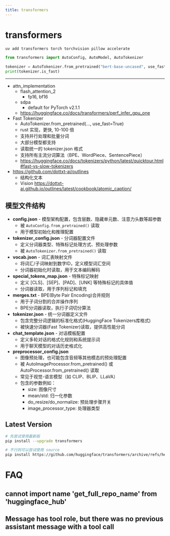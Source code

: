 ```yaml
---
title: transformers
---
```


# transformers

```bash
uv add transformers torch torchvision pillow accelerate
```

```py
from transformers import AutoConfig, AutoModel, AutoTokenizer

tokenizer = AutoTokenizer.from_pretrained("bert-base-uncased", use_fast=True)
print(tokenizer.is_fast)
```

---

- attn_implementation
  - flash_attention_2
    - fp16, bf16
  - sdpa
    - default for PyTorch v2.1.1
  - https://huggingface.co/docs/transformers/perf_infer_gpu_one
- Fast Tokenizer
  - AutoTokenizer.from_pretrained(..., use_fast=True)
  - rust 实现，更快, 10-100 倍
  - 支持并行处理和批量分词
  - 大部分模型都支持
  - 读取统一的 tokenizer.json 格式
  - 支持所有主流分词算法（BPE、WordPiece、SentencePiece）
  - https://huggingface.co/docs/tokenizers/python/latest/quicktour.html#fast-vs-slow-tokenizers
- https://github.com/dottxt-ai/outlines
  - 结构化文本
  - Vision https://dottxt-ai.github.io/outlines/latest/cookbook/atomic_caption/

## 模型文件结构

- **config.json** - 模型架构配置，包含层数、隐藏单元数、注意力头数等超参数
  - 被 `AutoConfig.from_pretrained()` 读取
  - 用于模型初始化和推理配置
- **tokenizer_config.json** - 分词器配置文件
  - 定义分词器类型、特殊标记处理方式、预处理参数
  - 被 `AutoTokenizer.from_pretrained()` 读取
- **vocab.json** - 词汇表映射文件
  - 将词汇/子词映射到数字ID，定义模型词汇空间
  - 分词器初始化时读取，用于文本编码解码
- **special_tokens_map.json** - 特殊标记映射
  - 定义 [CLS]、[SEP]、[PAD]、[UNK] 等特殊标记的具体值
  - 分词器读取，用于序列标记和填充
- **merges.txt** - BPE(Byte Pair Encoding)合并规则
  - 用于子词分割的合并操作序列
  - BPE分词器读取，执行子词切分算法
- **tokenizer.json** - 统一分词器定义文件
  - 包含完整分词逻辑的标准化格式(HuggingFace Tokenizers库格式)
  - 被快速分词器(Fast Tokenizer)读取，提供高性能分词
- **chat_template.json** - 对话模板配置
  - 定义多轮对话的格式化规则和系统提示词
  - 用于聊天模型的对话历史格式化
- **preprocessor_config.json**
  - 图像预处理，也可能包含音频等其他模态的预处理配置
  - 被 AutoImageProcessor.from_pretrained() 或 AutoProcessor.from_pretrained() 读取
  - 常见于视觉-语言模型（如 CLIP、BLIP、LLaVA）
  - 包含的参数例如：
    - size: 图像尺寸
    - mean/std: 归一化参数
    - do_resize/do_normalize: 预处理步骤开关
    - image_processor_type: 处理器类型

## Latest Version

```bash
# 先尝试使用最新版
pip install --upgrade transformers

# 不行则可以尝试使用 source
pip install https://github.com/huggingface/transformers/archive/refs/heads/main.zip
```

# FAQ

## cannot import name 'get_full_repo_name' from 'huggingface_hub'

## Message has tool role, but there was no previous assistant message with a tool call
